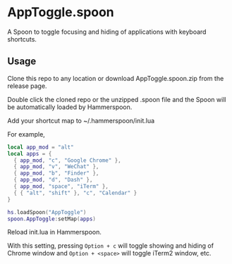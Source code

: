 # AppToggle.spoon
A Spoon to toggle focusing and hiding of applications with keyboard shortcuts.

## Usage
Clone this repo to any location or download AppToggle.spoon.zip from the release page.

Double click the cloned repo or the unzipped .spoon file and the Spoon will be automatically loaded by Hammerspoon.

Add your shortcut map to ~/.hammerspoon/init.lua

For example,
``` lua
local app_mod = "alt"
local apps = {
  { app_mod, "c", "Google Chrome" },
  { app_mod, "v", "WeChat" },
  { app_mod, "b", "Finder" },
  { app_mod, "d", "Dash" },
  { app_mod, "space", "iTerm" },
  { { "alt", "shift" }, "c", "Calendar" }
}

hs.loadSpoon("AppToggle")
spoon.AppToggle:setMap(apps)
```
Reload init.lua in Hammerspoon.

With this setting, pressing `Option + c` will toggle showing and hiding of Chrome window and `Option + <space>` will toggle iTerm2 window, etc.
